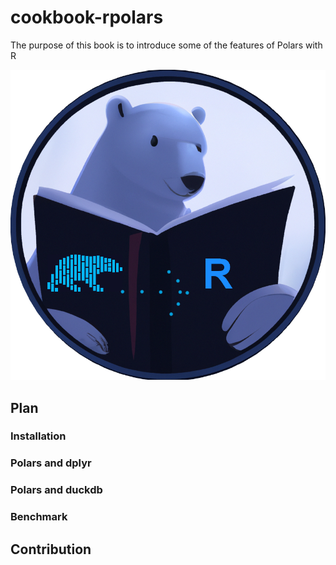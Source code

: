 # cookbook-rpolars

The purpose of this book is to introduce some of the features of Polars with R

![](logo_cookbook_rpolars.png)

## Plan

### Installation   

### Polars and dplyr

### Polars and duckdb 

### Benchmark 

## Contribution
